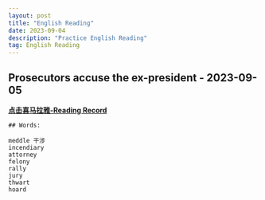 ```yaml
---
layout: post
title: "English Reading"
date: 2023-09-04
description: "Practice English Reading"
tag: English Reading
---   
```


## Prosecutors accuse the ex-president - 2023-09-05

<a href="https://xima.tv/1_sFDH17q?_sonic=0"><b>点击喜马拉雅-Reading Record</b></a>

    ## Words:

    meddle 干涉
    incendiary
    attorney
    felony
    rally
    jury
    thwart
    hoard        
